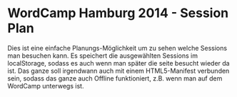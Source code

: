 WordCamp Hamburg 2014 - Session Plan
============================================

Dies ist eine einfache Planungs-Möglichkeit um zu sehen welche Sessions man besuchen kann.
Es speichert die ausgewählten Sessions im localStorage, sodass es auch wenn man später die seite besucht wieder da ist.
Das ganze soll irgendwann auch mit einem HTML5-Manifest verbunden sein, sodass das ganze auch Offline funktioniert, z.B. wenn man auf dem WordCamp unterwegs ist.
